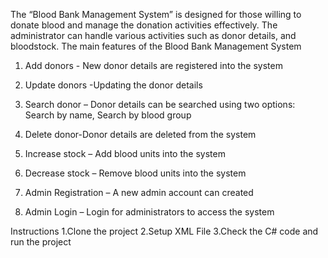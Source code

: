The “Blood Bank Management System” is designed for those willing to donate blood and manage the donation activities effectively. The administrator can handle various activities such as donor details, and bloodstock.
The main features of the Blood Bank Management System
1.	Add donors -   New donor details are registered into the system
2.	Update donors -Updating the donor details
3.	Search donor – Donor details can be searched using two options: Search by name, Search by blood group
4.	Delete donor-Donor details are deleted from the system
5.	 Increase stock – Add blood units into the system
6.	Decrease stock – Remove blood units into the system

7.	Admin Registration – A new admin account can created
8.	Admin Login – Login for administrators to access the system

Instructions
1.Clone the project
2.Setup XML File
3.Check the C# code and run the project
